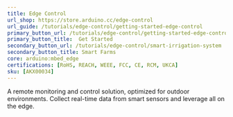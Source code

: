 ```yaml
---
title: Edge Control
url_shop: https://store.arduino.cc/edge-control
url_guide: /tutorials/edge-control/getting-started-edge-control
primary_button_url: /tutorials/edge-control/getting-started-edge-control
primary_button_title:  Get Started
secondary_button_url: /tutorials/edge-control/smart-irrigation-system
secondary_button_title: Smart Farms
core: arduino:mbed_edge
certifications: [RoHS, REACH, WEEE, FCC, CE, RCM, UKCA]
sku: [AKX00034]
---
```


A remote monitoring and control solution, optimized for outdoor environments. Collect real-time data from smart sensors and leverage all on the edge.
